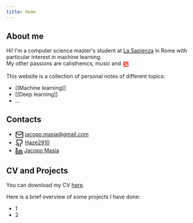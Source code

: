 ```yaml
---
title: Home
---
```


## About me

Hi! I'm a computer science master's student at [La Sapienza](https://www.uniroma1.it/it/pagina-strutturale/home) in Rome with particular interest in machine learning.\
My other passions are calisthenics, music and <svg xmlns="http://www.w3.org/2000/svg" viewBox="0 0 48 48" width="18px" height="18px" clip-rule="evenodd"><path fill="#f44336" fill-rule="evenodd" d="M12.3,27l7.7,8.333L12.85,37L9,33.667L12.3,27z M32.622,11 L36,12.857L34.874,19l-7.882-5.143L32.622,11z M11.625,11c0.375,0,0.676,0.016,1.125,0.375c0.625,0.5,2.93,2.132,2.93,2.132 l0.418,0.743c0.761,0.038,0.78,0.107,1.741,0.813L39,29.417C38.837,29.77,36.321,37,36.321,37h-3.884L9,12.25 c0,0,0.382-0.143,0.75-0.375C10.327,11.512,11.053,11,11.625,11z M14.5,6H6c-0.528,0.264-1,0.57-1,1.625L5,14.5l0,2.125l0.988,2.748 L5,20.75v1.125l1,0.75V24l-1,1v3.75l1,0.625V33.5c-1.044,0.743-1,1.625-1,2.639l0,4.736C7.339,41.459,6.951,42,9.625,42 c2.363,0,3.875,0,3.875,0c0.362-0.023,0.644-0.099,1-0.133C15.494,41.771,16.125,41,16.125,41l2.625,1l1-1c0,0,1.311,1.623,1.625,2 l0.875-1L25,43c0,0,1.02-0.979,2.125-1H32.5c0.082-0.079,1-1,1-1c0.421,0.252,0.049,1,3.875,1c1.056,0,2-0.25,2-0.25 c-0.162-0.54-0.18-0.43-0.5-0.75c0,0,2.5,0,4.125,1V26.507l-2,0.618c0.039-0.317,0.963-0.738,1-1.375 c0.047-0.803-0.044-3.586-0.161-4.174c-0.06-0.3-0.633-1.179-0.839-1.451C41.245,19.464,42,19,42,19v-0.75l1-0.583v-4.222L42,9.25 l1-1.083V6.971l-1.056-0.915l-3.43-0.567l-0.792,0.567l-0.396-0.66c0,0-5.184-0.394-6.124-0.394c-1.203,0-1.028,0.09-1.435,1.445 l-1.726,0.176L27.875,6h-1.75l0.288-0.317C26.719,5.394,26.612,5.51,26.851,5h-6.018c-0.094,0.172-0.438,0.562-0.709,1 c0,0-0.528-0.005-0.924,0.259S18.806,7,18.278,7s-1.623,0-2.243,0C14.715,7,14.5,6,14.5,6z" clip-rule="evenodd"/><style>svg{vertical-align:middle;}</style></svg>

This website is a collection of personal notes of different topics:
- [[Machine learning]]
- [[Deep learning]]
- ...


## Contacts

- <svg xmlns="http://www.w3.org/2000/svg" width="22" height="22" viewBox="0 0 24 24" fill="none" stroke="currentColor" stroke-width="2" stroke-linecap="round" stroke-linejoin="round" class="lucide lucide-mail"><rect width="20" height="16" x="2" y="4" rx="2"/><path d="m22 7-8.97 5.7a1.94 1.94 0 0 1-2.06 0L2 7"/><style>svg{vertical-align:middle;}</style></svg> jacopo.masia@gmail.com
- <svg xmlns="http://www.w3.org/2000/svg" width="22" height="22" viewBox="0 0 24 24" fill="none" stroke="currentColor" stroke-width="2" stroke-linecap="round" stroke-linejoin="round" class="lucide lucide-github"><path d="M15 22v-4a4.8 4.8 0 0 0-1-3.5c3 0 6-2 6-5.5.08-1.25-.27-2.48-1-3.5.28-1.15.28-2.35 0-3.5 0 0-1 0-3 1.5-2.64-.5-5.36-.5-8 0C6 2 5 2 5 2c-.3 1.15-.3 2.35 0 3.5A5.403 5.403 0 0 0 4 9c0 3.5 3 5.5 6 5.5-.39.49-.68 1.05-.85 1.65-.17.6-.22 1.23-.15 1.85v4"/><path d="M9 18c-4.51 2-5-2-7-2"/><style>svg{vertical-align:middle;}</style></svg> [Haze2910](https://github.com/Haze2910)
- <svg xmlns="http://www.w3.org/2000/svg" width="20" height="20" viewBox="0 0 24 24" fill="none" stroke="currentColor" stroke-width="2" stroke-linecap="round" stroke-linejoin="round" class="lucide lucide-linkedin"><path d="M16 8a6 6 0 0 1 6 6v7h-4v-7a2 2 0 0 0-2-2 2 2 0 0 0-2 2v7h-4v-7a6 6 0 0 1 6-6z"/><rect width="4" height="12" x="2" y="9"/><circle cx="4" cy="4" r="2"/><style>svg{vertical-align:middle;}</style>
</svg> [Jacopo Masia](https://www.linkedin.com/in/jacopo-masia-06a363183/)

## CV and Projects
You can download my CV [here](https://add.link.to.cv).

Here is a brief overview of some projects I have done:
- 1
- 2

